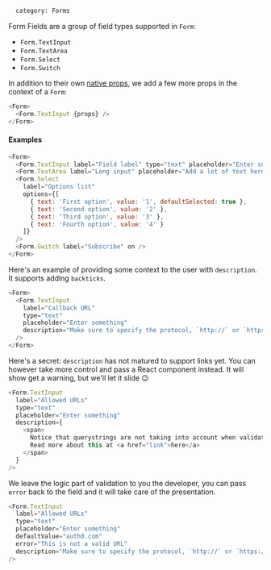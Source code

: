 ```meta
  category: Forms
```

Form Fields are a group of field types supported in `Form`:

* `Form.TextInput`
* `Form.TextArea`
* `Form.Select`
* `Form.Switch`

In addition to their own [native props](/docs/TextInput), we add a few more props in the context of a `Form`:

```js props
<Form>
  <Form.TextInput {props} />
</Form>
```

#### Examples

```js
<Form>
  <Form.TextInput label="Field label" type="text" placeholder="Enter something" />
  <Form.TextArea label="Long input" placeholder="Add a lot of text here" />
  <Form.Select
    label="Options list"
    options={[
      { text: 'First option', value: '1', defaultSelected: true },
      { text: 'Second option', value: '2' },
      { text: 'Third option', value: '3' },
      { text: 'Fourth option', value: '4' }
    ]}
  />
  <Form.Switch label="Subscribe" on />
</Form>
```

Here's an example of providing some context to the user with `description`. It supports adding `backticks`.

```js
<Form>
  <Form.TextInput
    label="Callback URL"
    type="text"
    placeholder="Enter something"
    description="Make sure to specify the protocol, `http://` or `https://`"
  />
</Form>
```

Here's a secret: `description` has not matured to support links yet. You can however take more control and pass a React component instead. It will show get a warning, but we'll let it slide 😉

```js
<Form.TextInput
  label="Allowed URLs"
  type="text"
  placeholder="Enter something"
  description={
    <span>
      Notice that querystrings are not taking into account when validating these URLs. <br />
      Read more about this at <a href="link">here</a>
    </span>
  }
/>
```

We leave the logic part of validation to you the developer, you can pass `error` back to the field and it will take care of the presentation.

```js
<Form.TextInput
  label="Allowed URLs"
  type="text"
  placeholder="Enter something"
  defaultValue="auth0.com"
  error="This is not a valid URL"
  description="Make sure to specify the protocol, `http://` or `https://`"
/>
```
